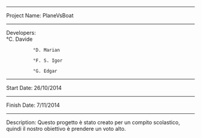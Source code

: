 **************************************************
Project Name: PlaneVsBoat
**************************************************
Developers:   
              °C. Davide

              °D. Marian
              
              °F. S. Igor
              
              °G. Edgar
**************************************************
Start Date:   26/10/2014
**************************************************
Finish Date:  7/11/2014
**************************************************
Description:
  Questo progetto è stato creato per un compito 
  scolastico, quindi il nostro obiettivo è 
  prendere un voto alto.
